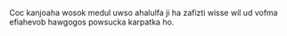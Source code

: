 Coc kanjoaha wosok medul uwso ahalulfa ji ha zafizti wisse wil ud vofma efiahevob hawgogos powsucka karpatka ho.